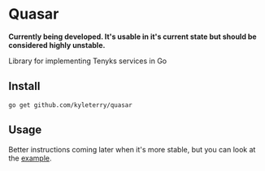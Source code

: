 # Quasar
**Currently being developed. It's usable in it's current state but should be considered highly unstable.**  

Library for implementing Tenyks services in Go

## Install

`go get github.com/kyleterry/quasar`

## Usage

Better instructions coming later when it's more stable, but you can look at the
[example](./example/hello/hello.go).
